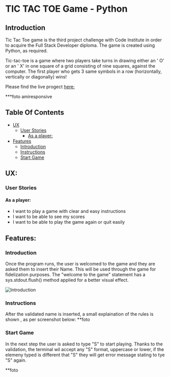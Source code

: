 # TIC TAC TOE Game - Python

## Introduction

Tic Tac Toe game is the third project challenge with Code Institute in order to acquire the Full Stack Developer diploma. The game is created using Python, as required.

Tic-tac-toe is a game where two players take turns in drawing either an ' O' or an ' X' in one square of a grid consisting of nine squares, against the computer.
The first player who gets 3 same symbols in a row (horizontally, vertically or diagonally) wins!

Please find the live progect [here:](https://p3-tic-tac-toe.herokuapp.com/) 

***foto  amiresponsive

## Table Of Contents
+ [UX](#ux "UX")
  + [User Stories](#userstories "User Stories")
    + [As a player:](#first-time-user "As a player:")
+ [Features](#features "Features")  
  + [Introduction](#Introduction "Introduction")
  + [Instructions](#Instructions "Instructions") 
   + [Start Game](#Start-Game "Start Game")  







## UX:
### User Stories
#### As a player:

- I want to play a game with clear and easy instructions
- I want to be able to see my scores
- I want to be able to play the game again or quit easily    

## Features:

### Introduction

Once the program runs, the user is welcomed to the game and they are asked them to insert their Name. This will be used through the game for fidelization purposes.
The "welcome to the game" statement has a sys.stdout.flush() method applied for a better visual effect.

![Introduction](images/introduction.screenshot.png) 

### Instructions
After the validated name is inserted, a small explaination of the rules is shown , as per screenshot below:
**foto 

### Start Game
In the next step the user is asked to type "S" to start playing. Thanks to the validation, the terminal wil accept any "S" format, uppercase or lower, if the elemeny typed is different that "S" they will get error message stating to tye "S" again.

**foto
